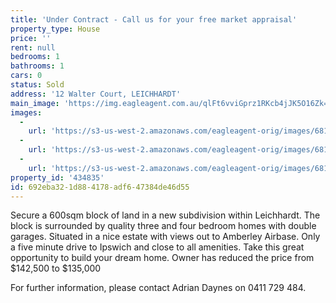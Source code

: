 ```yaml
---
title: 'Under Contract - Call us for your free market appraisal'
property_type: House
price: ''
rent: null
bedrooms: 1
bathrooms: 1
cars: 0
status: Sold
address: '12 Walter Court, LEICHHARDT'
main_image: 'https://img.eagleagent.com.au/qlFt6vviGprz1RKcb4jJK5O16Zk=/1280x854/smart/https://s3-us-west-2.amazonaws.com/eagleagent-orig/images/6818154/104062900-image-M.jpg'
images:
  -
    url: 'https://s3-us-west-2.amazonaws.com/eagleagent-orig/images/6818156/104062900-image-B.jpg'
  -
    url: 'https://s3-us-west-2.amazonaws.com/eagleagent-orig/images/6818155/104062900-image-A.jpg'
  -
    url: 'https://s3-us-west-2.amazonaws.com/eagleagent-orig/images/6818154/104062900-image-M.jpg'
property_id: '434835'
id: 692eba32-1d88-4178-adf6-47384de46d55
---
```

Secure a 600sqm block of land in a new subdivision within Leichhardt.
The block is surrounded by quality three and four bedroom homes with double garages.
Situated in a nice estate with views out to Amberley Airbase.
Only a five minute drive to Ipswich and close to all amenities.
Take this great opportunity to build your dream home.
Owner has reduced the price from $142,500 to $135,000

For further information, please contact Adrian Daynes on 0411 729 484.